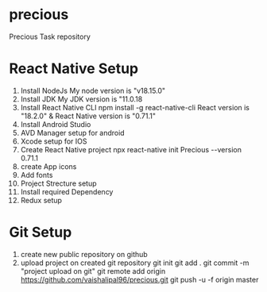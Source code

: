 # precious
Precious Task repository


# React Native Setup
1. Install NodeJs 
    My node version is "v18.15.0"
2. Install JDK
   My JDK version is  "11.0.18
3. Install React Native CLI
   npm install -g react-native-cli
   React version is "18.2.0" & React Native version is "0.71.1"
5. Install Android Studio
6. AVD Manager setup for android
7. Xcode setup for IOS
8. Create React Native project
   npx react-native init Precious --version 0.71.1
9. create App icons
10. Add fonts
11. Project Strecture setup
12. Install required Dependency
13. Redux setup


# Git Setup
 1. create new public repository on github
 2. upload project on created git repository
     git init
     git add .
     git commit -m "project upload on git"
     git remote add origin https://github.com/vaishalipal96/precious.git
     git push -u -f origin master
     

   


